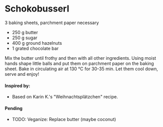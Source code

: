 # Schokobusserl
3 baking sheets, parchment paper necessary

* 250 g butter
* 250 g sugar
* 400 g ground hazelnuts
* 1 grated chocolate bar

Mix the butter until frothy and then with all other ingredients. Using moist hands shape little balls and put them on parchment paper on the baking sheet. Bake in circulating air at 130 °C for 30-35 min. Let them cool down, serve and enjoy! 

#### Inspired by: 
* Based on Karin K.'s "Weihnachtsplätzchen" recipe.

#### Pending 
* TODO: Veganize: Replace butter (maybe coconut)
